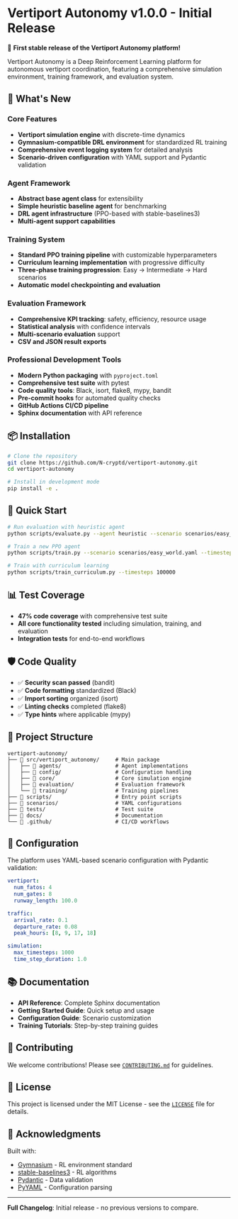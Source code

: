 # Vertiport Autonomy v1.0.0 - Initial Release

🚀 **First stable release of the Vertiport Autonomy platform!**

Vertiport Autonomy is a Deep Reinforcement Learning platform for autonomous vertiport coordination, featuring a comprehensive simulation environment, training framework, and evaluation system.

## 🎯 What's New

### Core Features
- **Vertiport simulation engine** with discrete-time dynamics
- **Gymnasium-compatible DRL environment** for standardized RL training
- **Comprehensive event logging system** for detailed analysis
- **Scenario-driven configuration** with YAML support and Pydantic validation

### Agent Framework
- **Abstract base agent class** for extensibility
- **Simple heuristic baseline agent** for benchmarking
- **DRL agent infrastructure** (PPO-based with stable-baselines3)
- **Multi-agent support capabilities**

### Training System
- **Standard PPO training pipeline** with customizable hyperparameters
- **Curriculum learning implementation** with progressive difficulty
- **Three-phase training progression**: Easy → Intermediate → Hard scenarios
- **Automatic model checkpointing and evaluation**

### Evaluation Framework
- **Comprehensive KPI tracking**: safety, efficiency, resource usage
- **Statistical analysis** with confidence intervals
- **Multi-scenario evaluation** support
- **CSV and JSON result exports**

### Professional Development Tools
- **Modern Python packaging** with `pyproject.toml`
- **Comprehensive test suite** with pytest
- **Code quality tools**: Black, isort, flake8, mypy, bandit
- **Pre-commit hooks** for automated quality checks
- **GitHub Actions CI/CD pipeline**
- **Sphinx documentation** with API reference

## 📦 Installation

```bash
# Clone the repository
git clone https://github.com/N-cryptd/vertiport-autonomy.git
cd vertiport-autonomy

# Install in development mode
pip install -e .
```

## 🚀 Quick Start

```bash
# Run evaluation with heuristic agent
python scripts/evaluate.py --agent heuristic --scenario scenarios/easy_world.yaml --episodes 10

# Train a new PPO agent
python scripts/train.py --scenario scenarios/easy_world.yaml --timesteps 50000

# Train with curriculum learning
python scripts/train_curriculum.py --timesteps 100000
```

## 📊 Test Coverage

- **47% code coverage** with comprehensive test suite
- **All core functionality tested** including simulation, training, and evaluation
- **Integration tests** for end-to-end workflows

## 🛡️ Code Quality

- ✅ **Security scan passed** (bandit)
- ✅ **Code formatting** standardized (Black)
- ✅ **Import sorting** organized (isort)
- ✅ **Linting checks** completed (flake8)
- ✅ **Type hints** where applicable (mypy)

## 📁 Project Structure

```
vertiport-autonomy/
├── 📁 src/vertiport_autonomy/     # Main package
│   ├── 📁 agents/                 # Agent implementations
│   ├── 📁 config/                 # Configuration handling
│   ├── 📁 core/                   # Core simulation engine
│   ├── 📁 evaluation/             # Evaluation framework
│   └── 📁 training/               # Training pipelines
├── 📁 scripts/                    # Entry point scripts
├── 📁 scenarios/                  # YAML configurations
├── 📁 tests/                      # Test suite
├── 📁 docs/                       # Documentation
└── 📁 .github/                    # CI/CD workflows
```

## 🔧 Configuration

The platform uses YAML-based scenario configuration with Pydantic validation:

```yaml
vertiport:
  num_fatos: 4
  num_gates: 8
  runway_length: 100.0

traffic:
  arrival_rate: 0.1
  departure_rate: 0.08
  peak_hours: [8, 9, 17, 18]

simulation:
  max_timesteps: 1000
  time_step_duration: 1.0
```

## 📚 Documentation

- **API Reference**: Complete Sphinx documentation
- **Getting Started Guide**: Quick setup and usage
- **Configuration Guide**: Scenario customization
- **Training Tutorials**: Step-by-step training guides

## 🤝 Contributing

We welcome contributions! Please see [`CONTRIBUTING.md`](CONTRIBUTING.md) for guidelines.

## 📄 License

This project is licensed under the MIT License - see the [`LICENSE`](LICENSE) file for details.

## 🙏 Acknowledgments

Built with:
- [Gymnasium](https://gymnasium.farama.org/) - RL environment standard
- [stable-baselines3](https://stable-baselines3.readthedocs.io/) - RL algorithms
- [Pydantic](https://pydantic.dev/) - Data validation
- [PyYAML](https://pyyaml.org/) - Configuration parsing

---

**Full Changelog**: Initial release - no previous versions to compare.